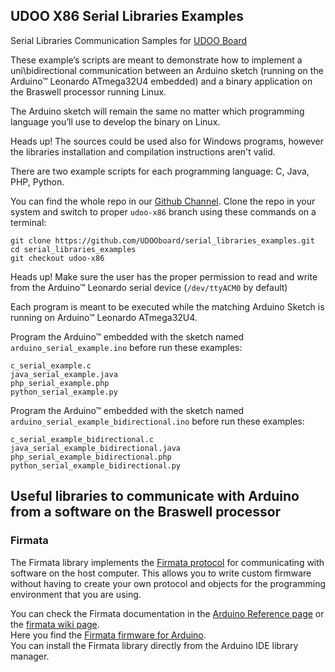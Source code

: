 ## UDOO X86 Serial Libraries Examples

Serial Libraries Communication Samples for [UDOO Board](https://www.udoo.org)

These example’s scripts are meant to demonstrate how to implement a uni\bidirectional communication between an Arduino sketch (running on the Arduino&trade; Leonardo ATmega32U4 embedded) and a binary application on the Braswell processor running Linux.

The Arduino sketch will remain the same no matter which programming language you’ll use to develop the binary on Linux.

<span class="label label-warning">Heads up!</span> The sources could be used also for Windows programs, however the libraries installation and compilation instructions aren't valid.

There are two example scripts for each programming language: C, Java, PHP, Python.

You can find the whole repo in our [Github Channel](https://github.com/UDOOboard/serial_libraries_examples).
Clone the repo in your system and switch to proper `udoo-x86` branch using these commands on a terminal:

    git clone https://github.com/UDOOboard/serial_libraries_examples.git
    cd serial_libraries_examples
    git checkout udoo-x86

<span class="label label-warning">Heads up!</span> Make sure the user has the proper permission to read and write from the Arduino&trade; Leonardo serial device (`/dev/ttyACM0` by default)

Each program is meant to be executed while the matching Arduino Sketch is running on Arduino&trade; Leonardo ATmega32U4.

Program the Arduino&trade; embedded with the sketch named `arduino_serial_example.ino` before run these examples:

    c_serial_example.c
    java_serial_example.java
    php_serial_example.php
    python_serial_example.py


Program the Arduino&trade; embedded with the sketch named `arduino_serial_example_bidirectional.ino` before run these examples:

    c_serial_example_bidirectional.c
    java_serial_example_bidirectional.java
    php_serial_example_bidirectional.php
    python_serial_example_bidirectional.py


## Useful libraries to communicate with Arduino from a software on the Braswell processor

### Firmata

The Firmata library implements the [Firmata protocol](https://github.com/firmata/protocol) for communicating with software on the host computer. This allows you to write custom firmware without having to create your own protocol and objects for the programming environment that you are using.

You can check the Firmata documentation in the [Arduino Reference page](https://www.arduino.cc/en/Reference/Firmata) or the [firmata wiki page](http://firmata.org/wiki/Main_Page).  
Here you find the [Firmata firmware for Arduino](https://github.com/firmata/arduino).  
You can install the Firmata library directly from the Arduino IDE library manager.
